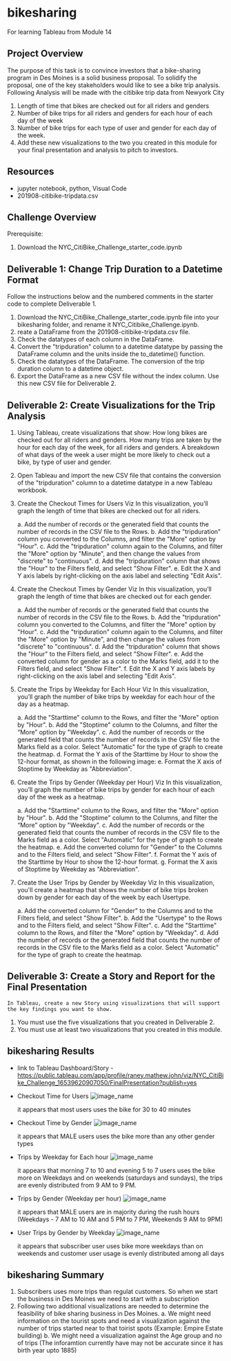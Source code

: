 # bikesharing
For learning Tableau from Module 14

## Project Overview
The purpose of this task is to convince investors that a bike-sharing program in Des Moines is a solid business proposal. To solidify the proposal, one of the key stakeholders would like to see a bike trip analysis.
Following Analysis will be made with the citibike trip data from Newyork City
1. Length of time that bikes are checked out for all riders and genders
2. Number of bike trips for all riders and genders for each hour of each day of the week
3. Number of bike trips for each type of user and gender for each day of the week.
4. Add these new visualizations to the two you created in this module for your final presentation and analysis to pitch to investors.

## Resources
- jupyter notebook, python, Visual Code
- 201908-citibike-tripdata.csv
## Challenge Overview
Prerequisite:
1.  Download the NYC_CitiBike_Challenge_starter_code.ipynb


## Deliverable 1:  Change Trip Duration to a Datetime Format

Follow the instructions below and the numbered comments in the starter code to complete Deliverable 1.

1. Download the NYC_CitiBike_Challenge_starter_code.ipynb file into your bikesharing folder, and rename it NYC_Citibike_Challenge.ipynb.
2. reate a DataFrame from the 201908-citibike-tripdata.csv file.
3. Check the datatypes of each column in the DataFrame.
4. Convert the "tripduration" column to a datetime datatype by passing the DataFrame column and the units inside the to_datetime() function.
5. Check the datatypes of the DataFrame.
	The conversion of the trip duration column to a datetime object.
6. Export the DataFrame as a new CSV file without the index column. Use this new CSV file for Deliverable 2.

## Deliverable 2: Create Visualizations for the Trip Analysis

1. Using Tableau, create visualizations that show:
	How long bikes are checked out for all riders and genders.
	How many trips are taken by the hour for each day of the week, for all riders and genders.
	A breakdown of what days of the week a user might be more likely to check out a bike, by type of user and gender.

2. Open Tableau and import the new CSV file that contains the conversion of the "tripduration" column to a datetime datatype in a new Tableau workbook.


3. Create the Checkout Times for Users Viz
	In this visualization, you’ll graph the length of time that bikes are checked out for all riders.

	a. Add the number of records or the generated field that counts the number of records in the CSV file to the Rows.
	b. Add the "tripduration" column you converted to the Columns, and filter the "More" option by "Hour".
	c. Add the "tripduration" column again to the Columns, and filter the "More" option by "Minute", and then change the values from "discrete" to "continuous".
	d. Add the "tripduration" column that shows the "Hour" to the Filters field, and select "Show Filter".
	e. Edit the X and Y axis labels by right-clicking on the axis label and selecting "Edit Axis".


4. Create the Checkout Times by Gender Viz
	In this visualization, you’ll graph the length of time that bikes are checked out for each gender.

	a. Add the number of records or the generated field that counts the number of records in the CSV file to the Rows.
	b. Add the "tripduration" column you converted to the Columns, and filter the "More" option by "Hour".
	c. Add the "tripduration" column again to the Columns, and filter the "More" option by "Minute", and then change the values from "discrete" to "continuous".
	d. Add the "tripduration" column that shows the "Hour" to the Filters field, and select "Show Filter".
	e. Add the converted column for gender as a color to the Marks field, add it to the Filters field, and select "Show Filter".
	f. Edit the X and Y axis labels by right-clicking on the axis label and selecting "Edit Axis".

5. Create the Trips by Weekday for Each Hour Viz
	In this visualization, you’ll graph the number of bike trips by weekday for each hour of the day as a heatmap.

	a. Add the "Starttime" column to the Rows, and filter the "More" option by "Hour".
	b. Add the "Stoptime" column to the Columns, and filter the “More” option by "Weekday".
	c. Add the number of records or the generated field that counts the number of records in the CSV file to the Marks field as a color. Select "Automatic" for the type of graph to create the heatmap.
	d. Format the Y axis of the Starttime by Hour to show the 12-hour format, as shown in the following image:
	e. Format the X axis of Stoptime by Weekday as "Abbreviation".

6. Create the Trips by Gender (Weekday per Hour) Viz
	In this visualization, you’ll graph the number of bike trips by gender for each hour of each day of the week as a heatmap.

	a. Add the "Starttime" column to the Rows, and filter the "More" option by "Hour".
	b. Add the "Stoptime" column to the Columns, and filter the “More” option by "Weekday".
	c. Add the number of records or the generated field that counts the number of records in the CSV file to the Marks field as a color. Select "Automatic" for the type of graph to create the heatmap.
	e. Add the converted column for "Gender" to the Columns and to the Filters field, and select "Show Filter".
	f. Format the Y axis of the Starttime by Hour to show the 12-hour format.
	g. Format the X axis of Stoptime by Weekday as "Abbreviation".

7. Create the User Trips by Gender by Weekday Viz
	In this visualization, you'll create a heatmap that shows the number of bike trips broken down by gender for each day of the week by each Usertype.

	a. Add the converted column for "Gender" to the Columns and to the Filters field, and select "Show Filter".
	b. Add the "Usertype" to the Rows and to the Filters field, and select "Show Filter".
	c. Add the "Starttime" column to the Rows, and filter the "More" option by "Weekday".
	d. Add the number of records or the generated field that counts the number of records in the CSV file to the Marks field as a color. Select "Automatic" for the type of graph to create the heatmap.

## Deliverable 3:  Create a Story and Report for the Final Presentation 

    In Tableau, create a new Story using visualizations that will support the key findings you want to show.
1. You must use the five visualizations that you created in Deliverable 2.
2. You must use at least two visualizations that you created in this module.

## bikesharing Results 
  
  - link to Tableau Dashboard/Story - https://public.tableau.com/app/profile/raney.mathew.john/viz/NYC_CitiBike_Challenge_16539620907050/FinalPresentation?publish=yes

  - Checkout Time for Users
    ![image_name](https://github.com/raneymjohnGit/Mapping_Earthquakes/blob/main/Earthquake_Challenge/Resources/EarthquakeDataOnMap.png)
  
    it appears that most users uses the bike for 30 to 40 minutes

  - Checkout Time by Gender
    ![image_name](https://github.com/raneymjohnGit/Mapping_Earthquakes/blob/main/Earthquake_Challenge/Resources/EarthquakeDataOnMap.png)

    it appears that MALE users uses the bike more than any other gender types

  - Trips by Weekday for Each hour
    ![image_name](https://github.com/raneymjohnGit/Mapping_Earthquakes/blob/main/Earthquake_Challenge/Resources/EarthquakeDataOnMap.png)

    it appears that morning 7 to 10 and evening 5 to 7 users uses the bike more on Weekdays and on weekends (saturdays and sundays), the trips are evenly distributed from 9 AM to 9 PM.

  - Trips by Gender (Weekday per hour)
    ![image_name](https://github.com/raneymjohnGit/Mapping_Earthquakes/blob/main/Earthquake_Challenge/Resources/EarthquakeDataOnMap.png)

    it appears that MALE users are in majority during the rush hours (Weekdays - 7 AM to 10 AM and 5 PM to 7 PM, Weekends 9 AM to 9PM)

  - User Trips by Gender by Weekday 
    ![image_name](https://github.com/raneymjohnGit/Mapping_Earthquakes/blob/main/Earthquake_Challenge/Resources/EarthquakeDataOnMap.png)

    it appears that subscriber user uses bike more weekdays than on weekends and customer user usage is evenly distributed among all days


## bikesharing Summary
1.  Subscribers uses more trips than regulat customers. So when we start the business in Des Moines we need to start with a subscription
2.  Following two additional visualizations are needed to determine the feasibility of bike sharing business in Des Moines.
    a.  We might need information on the tourist spots and need a visualization against the number of trips started near to that toirist spots (Example: Empire Estate building)
    b. We might need a visualization against the Age group and no of trips (The inforamtion currently have may not be accurate since it has birth year upto 1885)
